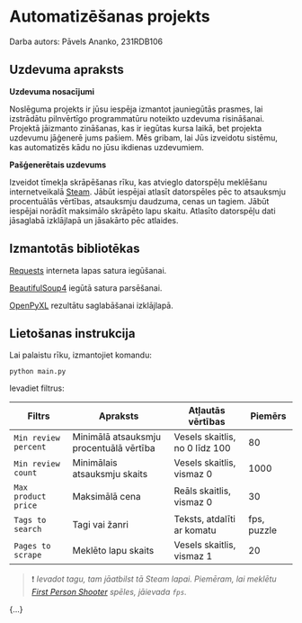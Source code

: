 # Automatizēšanas projekts

Darba autors: Pāvels Ananko, 231RDB106

## Uzdevuma apraksts

**Uzdevuma nosacījumi**

Noslēguma projekts ir jūsu iespēja izmantot jauniegūtās prasmes, lai izstrādātu pilnvērtīgo programmatūru noteikto uzdevuma risināšanai. Projektā jāizmanto zināšanas, kas ir iegūtas kursa laikā, bet projekta uzdevumu jāģenerē jums pašiem. Mēs gribam, lai Jūs izveidotu sistēmu, kas automatizēs kādu no jūsu ikdienas uzdevumiem.

**Pašģenerētais uzdevums**

Izveidot tīmekļa skrāpēšanas rīku, kas atvieglo datorspēļu meklēšanu internetveikalā [Steam](https://store.steampowered.com/). Jābūt iespējai atlasīt datorspēles pēc to atsauksmju procentuālās vērtības, atsauksmju daudzuma, cenas un tagiem. Jābūt iespējai norādīt maksimālo skrāpēto lapu skaitu. Atlasīto datorspēļu dati jāsaglabā izklājlapā un jāsakārto pēc atlaides.

## Izmantotās bibliotēkas

[Requests](https://pypi.org/project/requests/) interneta lapas satura iegūšanai.

[BeautifulSoup4](https://pypi.org/project/beautifulsoup4/) iegūtā satura parsēšanai.

[OpenPyXL](https://pypi.org/project/openpyxl/) rezultātu saglabāšanai izklājlapā.

## Lietošanas instrukcija

Lai palaistu rīku, izmantojiet komandu:

```
python main.py
```

Ievadiet filtrus:

| Filtrs               | Apraksts                                | Atļautās vērtības              | Piemērs     |
|----------------------|-----------------------------------------|--------------------------------|-------------|
| `Min review percent` | Minimālā atsauksmju procentuālā vērtība | Vesels skaitlis, no 0 līdz 100 | 80          |
| `Min review count`   | Minimālais atsauksmju skaits            | Vesels skaitlis, vismaz 0      | 1000        |
| `Max product price`  | Maksimālā cena                          | Reāls skaitlis, vismaz 0       | 30          |
| `Tags to search`     | Tagi vai žanri                          | Teksts, atdalīti ar komatu     | fps, puzzle |
| `Pages to scrape`    | Meklēto lapu skaits                     | Vesels skaitlis, vismaz 1      | 20          |

> ❗ *Ievadot tagu, tam jāatbilst tā Steam lapai. Piemēram, lai meklētu [First Person Shooter](https://store.steampowered.com/tags/en/FPS) spēles, jāievada `fps`.*

{...}